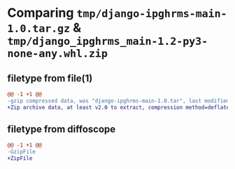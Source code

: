# Comparing `tmp/django-ipghrms-main-1.0.tar.gz` & `tmp/django_ipghrms_main-1.2-py3-none-any.whl.zip`

## filetype from file(1)

```diff
@@ -1 +1 @@
-gzip compressed data, was "django-ipghrms-main-1.0.tar", last modified: Mon Mar 27 14:56:02 2023, max compression
+Zip archive data, at least v2.0 to extract, compression method=deflate
```

## filetype from diffoscope

```diff
@@ -1 +1 @@
-GzipFile
+ZipFile
```


